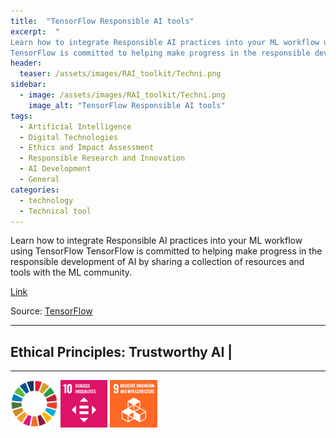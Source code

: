 ```yaml
---
title:  "TensorFlow Responsible AI tools"  
excerpt:  "
Learn how to integrate Responsible AI practices into your ML workflow using TensorFlow
TensorFlow is committed to helping make progress in the responsible development of AI by sharing a collection of resources and tools with the ML communi (...)"  
header:
  teaser: /assets/images/RAI_toolkit/Techni.png
sidebar:
  - image: /assets/images/RAI_toolkit/Techni.png
    image_alt: "TensorFlow Responsible AI tools"
tags:
  - Artificial Intelligence
  - Digital Technologies
  - Ethics and Impact Assessment
  - Responsible Research and Innovation
  - AI Development
  - General
categories:
  - technology
  - Technical tool
---
```


Learn how to integrate Responsible AI practices into your ML workflow using TensorFlow
TensorFlow is committed to helping make progress in the responsible development of AI by sharing a collection of resources and tools with the ML community.

[Link](https://www.tensorflow.org/responsible_ai)

Source: [TensorFlow](https://www.tensorflow.org)

<hr>
<h2>Ethical Principles: Trustworthy AI | </h2>
<hr>

<img src="/assets/images/sdg/SDG_Wheel_WEB/SDG_Wheel_WEB.png" width="15%"/>
<img src="/assets/images/sdg/SDG_Icons_2019_WEB/E-WEB-Goal-10.png" Width = "15%"/>
<img src="/assets/images/sdg/SDG_Icons_2019_WEB/E-WEB-Goal-09.png" Width = "15%"/>
